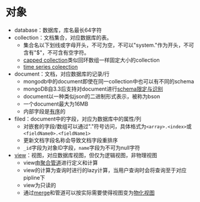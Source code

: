 # 对象

* database：数据库，库名最长64字符	
* collection：文档集合，对应数据库的表。
  * 集合名以下划线或字母开头，不可为空，不可以"system."作为开头，不可含有"$"，不可含有空字符。
  * [capped collection](https://docs.mongodb.com/manual/core/capped-collections/)类似回环数组一样固定大小的collection
  * [time series coleection](https://docs.mongodb.com/manual/core/timeseries-collections/)
* document：文档，对应数据库的记录/行
  * mongodb中的document即使在同一collection中也可以有不同的schema
  * mongoDB自3.3后支持对document进行[schema限定与识别](https://docs.mongodb.com/manual/core/schema-validation/)
  * document以一种类似json的二进制形式表示，被称为bson
  * 一个document最大为16MB
  * 内部字段是[有序](https://docs.mongodb.com/manual/reference/bson-types/)的
* filed：document中的字段，对应为数据库中的属性/列
  * 对嵌套的字段/数组可以通过"."符号访问，具体格式为`<array>.<index>`或`<fieldName0>.<fieldName1>`
  * 更新文档字段名称会导致文档字段重排序
  * `_id`字段为对象ID字段，`name`字段为不可为null字符
* [view](https://docs.mongodb.com/manual/core/views/)：视图，对应数据库视图，但仅为逻辑视图，非物理视图
  * view由[聚合管道](https://docs.mongodb.com/manual/core/aggregation-pipeline/#std-label-aggregation-pipeline)进行定义和计算
  * view的计算为查询时进行的lazy计算，当用户查询时会将查询至于对应pipline下
  * view为只读的
  * 通过[merge](https://docs.mongodb.com/manual/reference/operator/aggregation/merge/#mongodb-pipeline-pipe.-merge)和管道可以按实际需要使得视图变为[物化视图](https://docs.mongodb.com/manual/core/materialized-views/)

